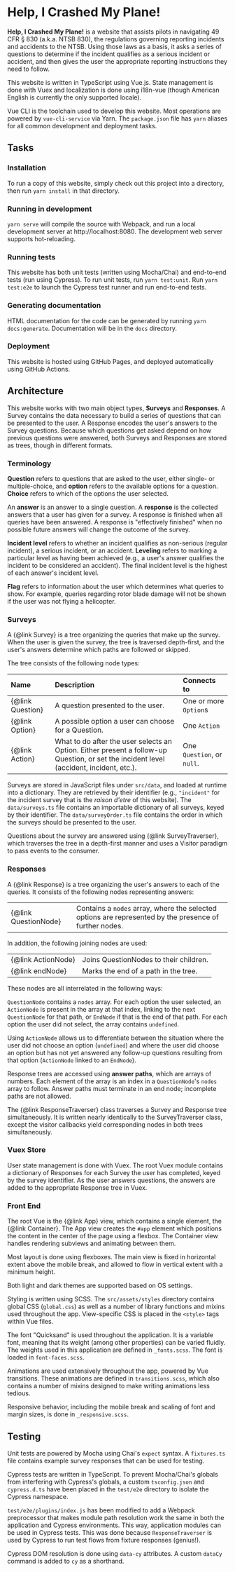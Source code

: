 # Help, I Crashed My Plane!

**Help, I Crashed My Plane!** is a website that assists pilots in navigating
49 CFR § 830 (a.k.a. NTSB 830), the regulations governing reporting incidents
and accidents to the NTSB. Using those laws as a basis, it asks a series of
questions to determine if the incident qualifies as a serious incident or
accident, and then gives the user the appropriate reporting instructions they
need to follow.

This website is written in TypeScript using Vue.js. State management is done
with Vuex and localization is done using i18n-vue (though American English is
currently the only supported locale).

Vue CLI is the toolchain used to develop this website. Most operations are
powered by `vue-cli-service` via Yarn. The `package.json` file has `yarn`
aliases for all common development and deployment tasks.

## Tasks

### Installation

To run a copy of this website, simply check out this project into a directory,
then run `yarn install` in that directory.

### Running in development

`yarn serve` will compile the source with Webpack, and run a local development
server at http://localhost:8080. The development web server supports
hot-reloading.

### Running tests

This website has both unit tests (written using Mocha/Chai) and end-to-end tests
(run using Cypress). To run unit tests, run `yarn test:unit`. Run
`yarn test:e2e` to launch the Cypress test runner and run end-to-end tests.

### Generating documentation

HTML documentation for the code can be generated by running
`yarn docs:generate`. Documentation will be in the `docs` directory.

### Deployment

This website is hosted using GitHub Pages, and deployed automatically using GitHub Actions.

## Architecture

This website works with two main object types, **Surveys** and **Responses**. A
Survey contains the data necessary to build a series of questions that can be
presented to the user. A Response encodes the user's answers to the Survey
questions. Because which questions get asked depend on how previous questions
were answered, both Surveys and Responses are stored as trees, though in
different formats.

### Terminology

**Question** refers to questions that are asked to the user, either single- or
multiple-choice, and **option** refers to the available options for a question.
**Choice** refers to which of the options the user selected.

An **answer** is an answer to a single question. A **response** is the collected
answers that a user has given for a survey. A response is finished when all
queries have been answered. A response is "effectively finished" when no
possible future answers will change the outcome of the survey.

**Incident level** refers to whether an incident qualifies as non-serious
(regular incident), a serious incident, or an accident. **Leveling** refers to
marking a particular level as having been achieved (e.g., a user's answer
qualifies the incident to be considered an accident). The final incident level
is the highest of each answer's incident level.

**Flag** refers to information about the user which determines what queries
to show. For example, queries regarding rotor blade damage will not be shown
if the user was not flying a helicopter.

### Surveys

A {@link Survey} is a tree organizing the queries that make up the survey. When
the user is given the survey, the tree is traversed depth-first, and the user's
answers determine which paths are followed or skipped.

The tree consists of the following node types:

| Name             | Description                                                                                                                             | Connects to                |
|:-----------------|:----------------------------------------------------------------------------------------------------------------------------------------|:---------------------------|
| {@link Question} | A question presented to the user.                                                                                                       | One or more `Option`s      |
| {@link Option}   | A possible option a user can choose for a Question.                                                                                     | One `Action`               |
| {@link Action}   | What to do after the user selects an Option. Either present a follow-up Question, or set the incident level (accident, incident, etc.). | One `Question`, or `null`. |

Surveys are stored in JavaScript files under `src/data`, and loaded at runtime
into a dictionary. They are retrieved by their identifier (e.g., `"incident"`
for the incident survey that is the _raison d'etre_ of this website). The
`data/surveys.ts` file contains an importable dictionary of all surveys, keyed
by their identifier. The `data/surveyOrder.ts` file contains the order in which
the surveys should be presented to the user.

Questions about the survey are answered using {@link SurveyTraverser}, which
traverses the tree in a depth-first manner and uses a Visitor paradigm to pass
events to the consumer.

### Responses

A {@link Response} is a tree organizing the user's answers to each of the
queries. It consists of the following nodes representing answers:

|                      |                                                                                                        |
|:---------------------|:-------------------------------------------------------------------------------------------------------|
| {@link QuestionNode} | Contains a `nodes` array, where the selected options are represented by the presence of further nodes. |

In addition, the following joining nodes are used:

|                    |                                        |
|:-------------------|:---------------------------------------|
| {@link ActionNode} | Joins QuestionNodes to their children. |
| {@link endNode}    | Marks the end of a path in the tree.   |

These nodes are all interrelated in the following ways:

`QuestionNode` contains a `nodes` array. For each option the user selected, an
`ActionNode` is present in the array at that index, linking to the next
`QuestionNode` for that path, or `EndNode` if that is the end of that path. For
each option the user did not select, the array contains `undefined`.

Using `ActionNode` allows us to differentiate between the situation where the
user did not choose an option (`undefined`) and where the user did choose an
option but has not yet answered any follow-up questions resulting from that
option (`ActionNode` linked to an `EndNode`).

Response trees are accessed using **answer paths**, which are arrays of numbers.
Each element of the array is an index in a `QuestionNode`'s `nodes` array to
follow. Answer paths must terminate in an end node; incomplete paths are not
allowed.

The {@link ResponseTraverser} class traverses a Survey and Response tree
simultaneously. It is written nearly identically to the SurveyTraverser class,
except the visitor callbacks yield corresponding nodes in both trees
simultaneously.

### Vuex Store

User state management is done with Vuex. The root Vuex module contains a
dictionary of Responses for each Survey the user has completed, keyed by the
survey identifier. As the user answers questions, the answers are added to the
appropriate Response tree in Vuex.

### Front End

The root Vue is the {@link App} view, which contains a single element, the
{@link Container}. The App view creates the `#app` element which positions the
content in the center of the page using a flexbox. The Container view handles
rendering subviews and animating between them.

Most layout is done using flexboxes. The main view is fixed in horizontal extent
above the mobile break, and allowed to flow in vertical extent with a minimum
height.

Both light and dark themes are supported based on OS settings.

Styling is written using SCSS. The `src/assets/styles` directory contains global
CSS (`global.css`) as well as a number of library functions and mixins used
throughout the app. View-specific CSS is placed in the `<style>` tags within
Vue files.

The font "Quicksand" is used throughout the application. It is a variable font,
meaning that its weight (among other properties) can be varied fluidly. The
weights used in this application are defined in `_fonts.scss`. The font is
loaded in `font-faces.scss`.

Animations are used extensively throughout the app, powered by Vue transitions.
These animations are defined in `transitions.scss`, which also contains a number
of mixins designed to make writing animations less tedious.

Responsive behavior, including the mobile break and scaling of font and margin
sizes, is done in `_responsive.scss`. 

## Testing

Unit tests are powered by Mocha using Chai's `expect` syntax. A `fixtures.ts`
file contains example survey responses that can be used for testing.

Cypress tests are written in TypeScript. To prevent Mocha/Chai's globals from
interfering with Cypress's globals, a custom `tsconfig.json` and `cypress.d.ts`
have been placed in the `test/e2e` directory to isolate the Cypress namespace.

`test/e2e/plugins/index.js` has been modified to add a Webpack preprocessor that
makes module path resolution work the same in both the application and Cypress
environments. This way, application modules can be used in Cypress tests. This
was done because `ResponseTraverser` is used by Cypress to run test flows from
fixture responses (genius!).

Cypress DOM resolution is done using `data-cy` attributes. A custom `dataCy`
command is added to `cy` as a shorthand.
